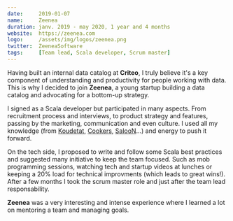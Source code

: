 ```yaml
---
date:     2019-01-07
name:     Zeenea
duration: janv. 2019 - may 2020, 1 year and 4 months
website:  https://zeenea.com
logo:     /assets/img/logos/zeenea.png
twitter:  ZeeneaSoftware
tags:     [Team lead, Scala developer, Scrum master]
---
```


Having built an internal data catalog at **Criteo**, I truly believe it's a key component of understanding and productivity for people working with data.
This is why I decided to join **Zeenea**, a young startup building a data catalog and advocating for a bottom-up strategy.

I signed as a Scala developer but participated in many aspects. From recruitment process and interviews, to product strategy and features, passing by the marketing,
communication and even culture. I used all my knowledge (from [Koudetat](#koudetat), [Cookers](#cookers), [SalooN](#saloon)...) and energy to push it forward.

On the tech side, I proposed to write and follow some Scala best practices and suggested many initiative to keep the team focused.
Such as mob programming sessions, watching tech and startup videos at lunches or keeping a 20% load for technical improvments (which leads to great wins!).
After a few months I took the scrum master role and just after the team lead responsability.

**Zeenea** was a very interesting and intense experience where I learned a lot on mentoring a team and managing goals.
